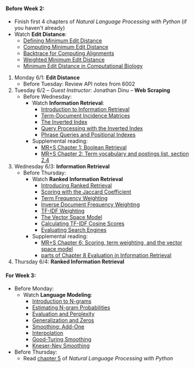 #### Before Week 2:
- Finish first 4 chapters of _Natural Language Processing with Python_  (if you haven't already)
- Watch **Edit Distance**:
    - [Defining Minimum Edit Distance](https://class.coursera.org/nlp/lecture/6)
    - [Computing Minimum Edit Distance](https://class.coursera.org/nlp/lecture/7)
    - [Backtrace for Computing Alignments](https://class.coursera.org/nlp/lecture/8)
    - [Weighted Minimum Edit Distance](https://class.coursera.org/nlp/lecture/9)
    - [Minimum Edit Distance in Computational Biology](https://class.coursera.org/nlp/lecture/10)

1. Monday 6/1: **Edit Distance**
    - Before Tuesday: Review API notes from 6002
2. Tuesday 6/2 – *Guest Instructor*: Jonathan Dinu – **Web Scraping**
    - Before Wednesday:
        - Watch **Information Retrieval**:
            - [Introduction to Information Retrieval](https://class.coursera.org/nlp/lecture/178)
            - [Term-Document Incidence Matrices](https://class.coursera.org/nlp/lecture/179)
            - [The Inverted Index](https://class.coursera.org/nlp/lecture/180)
            - [Query Processing with the Inverted Index](https://class.coursera.org/nlp/lecture/181)
            - [Phrase Queries and Positional Indexes](https://class.coursera.org/nlp/lecture/182)
        - Supplemental reading: 
            - [MR+S Chapter 1: Boolean Retrieval](http://nlp.stanford.edu/IR-book/pdf/01bool.pdf)
            - [MR+S Chapter 2: Term vocabulary and postings list, section 2.4](http://nlp.stanford.edu/IR-book/pdf/02voc.pdf)
3. Wednesday 6/3: **Information Retrieval**
    - Before Thursday:
        - Watch **Ranked Information Retrieval** 
            - [Introducing Ranked Retrieval](https://class.coursera.org/nlp/lecture/183)
            - [Scoring with the Jaccard Coefficient](https://class.coursera.org/nlp/lecture/184)
            - [Term Frequency Weighting](https://class.coursera.org/nlp/lecture/185)
            - [Inverse Document Frequency Weighting](https://class.coursera.org/nlp/lecture/186)
            - [TF-IDF Weighting](https://class.coursera.org/nlp/lecture/187)
            - [The Vector Space Model](https://class.coursera.org/nlp/lecture/188)
            - [Calculating TF-IDF Cosine Scores](https://class.coursera.org/nlp/lecture/189)
            - [Evaluating Search Engines](https://class.coursera.org/nlp/lecture/190)
        - Supplemental reading: 
            - [MR+S Chapter 6: Scoring, term weighting, and the vector space model](http://nlp.stanford.edu/IR-book/pdf/06vect.pdf)
            - [parts of Chapter 8 Evaluation in Information Retrieval](http://nlp.stanford.edu/IR-book/pdf/08eval.pdf)
4. Thursday 6/4: **Ranked Information Retrieval**

#### For Week 3:
- Before Monday:
    + Watch **Language Modeling**:
        * [Introduction to N-grams](https://class.coursera.org/nlp/lecture/14)
        * [Estimating N-gram Probabilities](https://class.coursera.org/nlp/lecture/128)
        * [Evaluation and Perplexity](https://class.coursera.org/nlp/lecture/129)
        * [Generalization and Zeros](https://class.coursera.org/nlp/lecture/17)
        * [Smoothing: Add-One](https://class.coursera.org/nlp/lecture/18)
        * [Interpolation](https://class.coursera.org/nlp/lecture/19)
        * [Good-Turing Smoothing](https://class.coursera.org/nlp/lecture/32)
        * [Kneser-Ney Smoothing](https://class.coursera.org/nlp/lecture/20)
- Before Thursday:
    + Read [chapter 5](http://www.nltk.org/book_1ed/ch05.html) of _Natural Language Processing with Python_